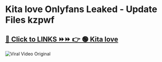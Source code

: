 
 # Kita love Onlyfans Leaked - Update Files kzpwf

## <h2><a href="https://clipsfans.com/Kita_love&ref=git">🔗 Click to LINKS ⏩⏩ 👉 🟢 Kita love </a></h2>

<a href="https://clipsfans.com/Kita_love&ref=git" rel="nofollow" data-target="animated-image.originalLink"><img src="https://i.ibb.co.com/xMMVF88/686577567.gif" alt="Viral Video Original" style="max-width: 100%; display: inline-block;" data-target="animated-image.originalImage"></a>

